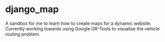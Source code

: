 # django_map
A sandbox for me to learn how to create maps for a dynamic website. Currently working towards using Google OR-Tools to visualise the vehicle routing problem.
